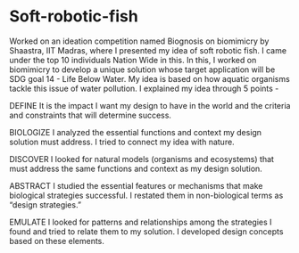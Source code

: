 # Soft-robotic-fish
Worked on an ideation competition named Biognosis on biomimicry by Shaastra, IIT Madras, where I presented my idea of soft robotic fish. I came under the top 10 individuals Nation Wide in this. In this, I worked on biomimicry to develop a unique solution whose target application will be SDG goal 14 - Life Below Water. My idea is based on how aquatic organisms tackle this issue of water pollution. I explained my idea through 5 points - 

DEFINE
It is the impact I want my design to have in the world and the criteria and constraints that will determine success.

BIOLOGIZE
I analyzed the essential functions and context my design solution must address. I tried to connect my idea with nature.

DISCOVER
I looked for natural models (organisms and ecosystems) that must address the same functions and context as my design solution. 

ABSTRACT
I studied the essential features or mechanisms that make biological strategies successful. I restated them in non-biological terms as “design strategies.”

EMULATE
I looked for patterns and relationships among the strategies I found and tried to relate them to my solution. I developed design concepts based on these elements.


